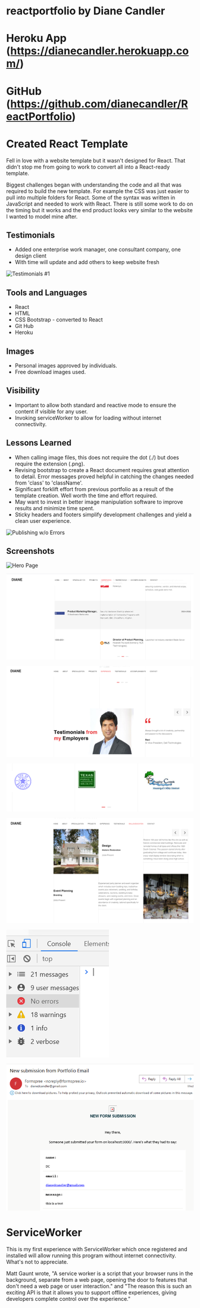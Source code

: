# reactportfolio by Diane Candler

# Heroku App (https://dianecandler.herokuapp.com/)
# GitHub (https://github.com/dianecandler/ReactPortfolio)


# Created React Template
Fell in love with a website template but it wasn't designed for React. That didn't stop me from going to work to convert all into a React-ready template.

Biggest challenges began with understanding the code and all that was required to build the new template. For example the CSS was just easier to pull into multiple folders for React. Some of the syntax was written in JavaScript and needed to work with React. There is still some work to do on the timing but it works and the end product looks very similar to the website I wanted to model mine after.

## Testimonials
* Added one enterprise work manager, one consultant company, one design client
* With time will update and add others to keep website fresh

![Testimonials #1](image/Ravi.png)

##  Tools and Languages
* React
* HTML
* CSS Bootstrap - converted to React
* Git Hub 
* Heroku

## Images
* Personal images approved by individuals.
* Free download images used.

## Visibility
* Important to allow both standard and reactive mode to ensure the content if visible for any user.
* Invoking serviceWorker to allow for loading without internet connectivity.

## Lessons Learned
* When calling image files, this does not require the dot (./) but does require the extension (.png).
* Revising bootstrap to create a React document requires great attention to detail.  Error messages proved helpful in catching the changes needed from 'class' to 'className'.
* Significant forklift effort from previous portfolio as a result of the template creation.  Well worth the time and effort required.
* May want to invest in better image manipulation software to improve results and minimize time spent.
* Sticky headers and footers simplify development challenges and yield a clean user experience.

![Publishing w/o Errors](img/noErrors.png)

## Screenshots
![Hero Page](/img/heroPage.png)

![Experience Page 2 of 3](/public/img/experience.png)

![Testimonials #1](/public/img/Ravi.png)

![Volunteer Logos Page 1 of 2](/public/img/volunteerLogos.png)

![Skills & Education Page 2 of 2](/public/img/skillsEdu.png)

![Publishing w/o Errors](/public/img/noErrors.png)

![Contact Me email proof](/public/img/ctcEmail.png)


# ServiceWorker
This is my first experience with ServiceWorker which once registered and installed will allow running this program without internet connectivity.  What's not to appreciate. 

Matt Gaunt wrote, "A service worker is a script that your browser runs in the background, separate from a web page, opening the door to features that don't need a web page or user interaction." and "The reason this is such an exciting API is that it allows you to support offline experiences, giving developers complete control over the experience."
